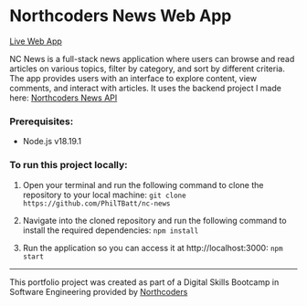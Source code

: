 # Northcoders News Web App

[Live Web App](https://philtbatt-ncnews.netlify.app/)

NC News is a full-stack news application where users can browse and read articles on various topics, filter by category, and sort by different criteria. The app provides users with an interface to explore content, view comments, and interact with articles. It uses the backend project I made here: [Northcoders News API](https://github.com/PhilTBatt/be-nc-news)

### Prerequisites:

- Node.js v18.19.1

### To run this project locally:

 1. Open your terminal and run the following command to clone the repository to your local machine:
`git clone https://github.com/PhilTBatt/nc-news`

2. Navigate into the cloned repository and run the following command to install the required dependencies:
`npm install`

3. Run the application so you can access it at http://localhost:3000:
`npm start`

---

This portfolio project was created as part of a Digital Skills Bootcamp in Software Engineering provided by [Northcoders](https://northcoders.com/)